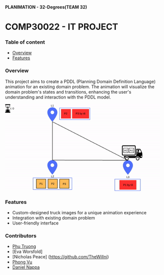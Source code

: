 **PLANIMATION - 32-Degrees(TEAM 32)**
# COMP30022 - IT PROJECT
### Table of content
  - [Overview](#overview)
  - [Features](#features)


### Overview
This project aims to create a PDDL (Planning Domain Definition Language) animation for an existing domain problem. The animation will visualize the domain problem's states and transitions, enhancing the user's understanding and interaction with the PDDL model.

<p align="center">
  <img src="assets/animated.gif" width="600">
</p>

### Features
  - Custom-designed truck images for a unique animation experience
  - Integration with existing domain problem
  - User-friendly interface

### Contributors
  - [Phu Truong](https://github.com/meatcooker)
  - [Eva Worsfold]
  - [Nicholas Peace] (https://github.com/TheWillni)
  - [Phong Vu](https://github.com/PhongDavidVu)
  - [Daniel Nappa](https://github.com/DanielNappa)
